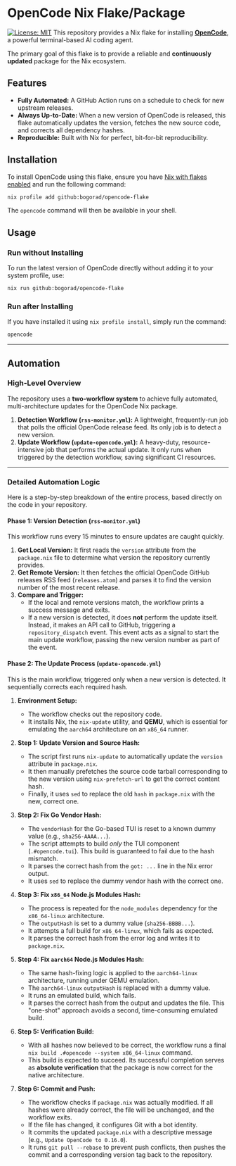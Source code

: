 # OpenCode Nix Flake/Package

[![License: MIT](https://img.shields.io/badge/License-MIT-yellow.svg)](https://opensource.org/licenses/MIT)
This repository provides a Nix flake for installing **[OpenCode](https://github.com/sst/opencode)**, a powerful terminal-based AI coding agent.

The primary goal of this flake is to provide a reliable and **continuously updated** package for the Nix ecosystem.

## Features

- **Fully Automated:** A GitHub Action runs on a schedule to check for new upstream releases.
- **Always Up-to-Date:** When a new version of OpenCode is released, this flake automatically updates the version, fetches the new source code, and corrects all dependency hashes.
- **Reproducible:** Built with Nix for perfect, bit-for-bit reproducibility.

## Installation

To install OpenCode using this flake, ensure you have [Nix with flakes enabled](https://nixos.wiki/wiki/Flakes#Enable_flakes) and run the following command:

```bash
nix profile add github:bogorad/opencode-flake
```

The `opencode` command will then be available in your shell.

## Usage

### Run without Installing

To run the latest version of OpenCode directly without adding it to your system profile, use:

```bash
nix run github:bogorad/opencode-flake
```

### Run after Installing

If you have installed it using `nix profile install`, simply run the command:

```bash
opencode
```

---

## Automation

### High-Level Overview

The repository uses a **two-workflow system** to achieve fully automated, multi-architecture updates for the OpenCode Nix package.

1.  **Detection Workflow (`rss-monitor.yml`):** A lightweight, frequently-run job that polls the official OpenCode release feed. Its only job is to detect a new version.
2.  **Update Workflow (`update-opencode.yml`):** A heavy-duty, resource-intensive job that performs the actual update. It only runs when triggered by the detection workflow, saving significant CI resources.

---

### Detailed Automation Logic

Here is a step-by-step breakdown of the entire process, based directly on the code in your repository.

#### Phase 1: Version Detection (`rss-monitor.yml`)

This workflow runs every 15 minutes to ensure updates are caught quickly.

1.  **Get Local Version:** It first reads the `version` attribute from the `package.nix` file to determine what version the repository currently provides.
2.  **Get Remote Version:** It then fetches the official OpenCode GitHub releases RSS feed (`releases.atom`) and parses it to find the version number of the most recent release.
3.  **Compare and Trigger:**
    - If the local and remote versions match, the workflow prints a success message and exits.
    - If a new version is detected, it does **not** perform the update itself. Instead, it makes an API call to GitHub, triggering a `repository_dispatch` event. This event acts as a signal to start the main update workflow, passing the new version number as part of the event.

#### Phase 2: The Update Process (`update-opencode.yml`)

This is the main workflow, triggered only when a new version is detected. It sequentially corrects each required hash.

1.  **Environment Setup:**
    - The workflow checks out the repository code.
    - It installs Nix, the `nix-update` utility, and **QEMU**, which is essential for emulating the `aarch64` architecture on an `x86_64` runner.

2.  **Step 1: Update Version and Source Hash:**
    - The script first runs `nix-update` to automatically update the `version` attribute in `package.nix`.
    - It then manually prefetches the source code tarball corresponding to the new version using `nix-prefetch-url` to get the correct content hash.
    - Finally, it uses `sed` to replace the old `hash` in `package.nix` with the new, correct one.

3.  **Step 2: Fix Go Vendor Hash:**
    - The `vendorHash` for the Go-based TUI is reset to a known dummy value (e.g., `sha256-AAAA...`).
    - The script attempts to build *only* the TUI component (`.#opencode.tui`). This build is guaranteed to fail due to the hash mismatch.
    - It parses the correct hash from the `got: ...` line in the Nix error output.
    - It uses `sed` to replace the dummy vendor hash with the correct one.

4.  **Step 3: Fix `x86_64` Node.js Modules Hash:**
    - The process is repeated for the `node_modules` dependency for the `x86_64-linux` architecture.
    - The `outputHash` is set to a dummy value (`sha256-BBBB...`).
    - It attempts a full build for `x86_64-linux`, which fails as expected.
    - It parses the correct hash from the error log and writes it to `package.nix`.

5.  **Step 4: Fix `aarch64` Node.js Modules Hash:**
    - The same hash-fixing logic is applied to the `aarch64-linux` architecture, running under QEMU emulation.
    - The `aarch64-linux` `outputHash` is replaced with a dummy value.
    - It runs an emulated build, which fails.
    - It parses the correct hash from the output and updates the file. This "one-shot" approach avoids a second, time-consuming emulated build.

6.  **Step 5: Verification Build:**
    - With all hashes now believed to be correct, the workflow runs a final `nix build .#opencode --system x86_64-linux` command.
    - This build is expected to succeed. Its successful completion serves as **absolute verification** that the package is now correct for the native architecture.

7.  **Step 6: Commit and Push:**
    - The workflow checks if `package.nix` was actually modified. If all hashes were already correct, the file will be unchanged, and the workflow exits.
    - If the file has changed, it configures Git with a bot identity.
    - It commits the updated `package.nix` with a descriptive message (e.g., `Update OpenCode to 0.16.0`).
    - It runs `git pull --rebase` to prevent push conflicts, then pushes the commit and a corresponding version tag back to the repository.

